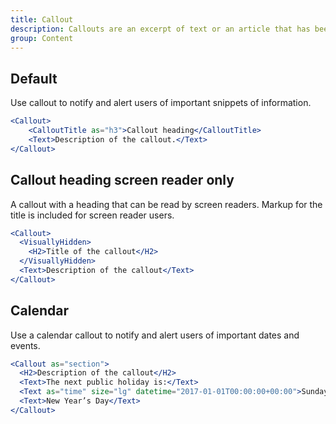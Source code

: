 ```yaml
---
title: Callout
description: Callouts are an excerpt of text or an article that has been pulled out and used as a visual clue to draw the eye to the text. They are used to help direct a user's attention to important pieces of information.
group: Content
---
```


## Default

Use callout to notify and alert users of important snippets of information.

```jsx live
<Callout>
	<CalloutTitle as="h3">Callout heading</CalloutTitle>
	<Text>Description of the callout.</Text>
</Callout>
```

## Callout heading screen reader only

A callout with a heading that can be read by screen readers. Markup for the title is included for screen reader users.

```jsx live
<Callout>
  <VisuallyHidden>
    <H2>Title of the callout</H2>
  </VisuallyHidden>
  <Text>Description of the callout</Text>
</Callout>
```

## Calendar
Use a calendar callout to notify and alert users of important dates and events.

```jsx live
<Callout as="section">
  <H2>Description of the callout</H2>
  <Text>The next public holiday is:</Text>
  <Text as="time" size="lg" datetime="2017-01-01T00:00:00+00:00">Sunday 1 January</Text>
  <Text>New Year’s Day</Text>
</Callout>
```
